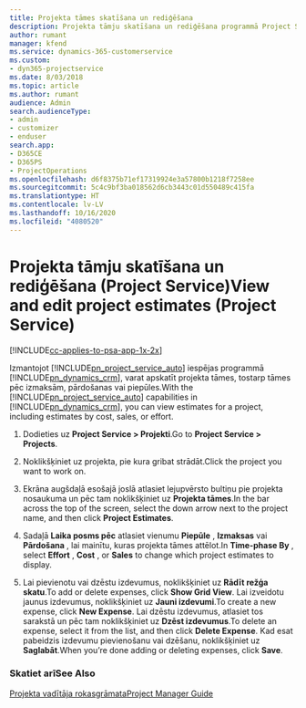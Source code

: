 ```yaml
---
title: Projekta tāmes skatīšana un rediģēšana
description: Projekta tāmju skatīšana un rediģēšana programmā Project Service
author: rumant
manager: kfend
ms.service: dynamics-365-customerservice
ms.custom:
- dyn365-projectservice
ms.date: 8/03/2018
ms.topic: article
ms.author: rumant
audience: Admin
search.audienceType:
- admin
- customizer
- enduser
search.app:
- D365CE
- D365PS
- ProjectOperations
ms.openlocfilehash: d6f8375b71ef17319924e3a57800b1218f7258ee
ms.sourcegitcommit: 5c4c9bf3ba018562d6cb3443c01d550489c415fa
ms.translationtype: HT
ms.contentlocale: lv-LV
ms.lasthandoff: 10/16/2020
ms.locfileid: "4080520"
---
```

# <a name="view-and-edit-project-estimates-project-service"></a><span data-ttu-id="d231d-103">Projekta tāmju skatīšana un rediģēšana (Project Service)</span><span class="sxs-lookup"><span data-stu-id="d231d-103">View and edit project estimates (Project Service)</span></span>

[!INCLUDE[cc-applies-to-psa-app-1x-2x](../includes/cc-applies-to-psa-app-1x-2x.md)]

<span data-ttu-id="d231d-104">Izmantojot [!INCLUDE[pn_project_service_auto](../includes/pn-project-service-auto.md)] iespējas programmā [!INCLUDE[pn_dynamics_crm](../includes/pn-dynamics-crm.md)], varat apskatīt projekta tāmes, tostarp tāmes pēc izmaksām, pārdošanas vai piepūles.</span><span class="sxs-lookup"><span data-stu-id="d231d-104">With the [!INCLUDE[pn_project_service_auto](../includes/pn-project-service-auto.md)] capabilities in [!INCLUDE[pn_dynamics_crm](../includes/pn-dynamics-crm.md)], you can view estimates for a project, including estimates by cost, sales, or effort.</span></span>  
  
1.  <span data-ttu-id="d231d-105">Dodieties uz **Project Service > Projekti**.</span><span class="sxs-lookup"><span data-stu-id="d231d-105">Go to **Project Service > Projects**.</span></span>  
  
2.  <span data-ttu-id="d231d-106">Noklikšķiniet uz projekta, pie kura gribat strādāt.</span><span class="sxs-lookup"><span data-stu-id="d231d-106">Click the project you want to work on.</span></span>  
  
3.  <span data-ttu-id="d231d-107">Ekrāna augšdaļā esošajā joslā atlasiet lejupvērsto bultiņu pie projekta nosaukuma un pēc tam noklikšķiniet uz **Projekta tāmes**.</span><span class="sxs-lookup"><span data-stu-id="d231d-107">In the bar across the top of the screen, select the down arrow next to the project name, and then click **Project Estimates**.</span></span>  
  
4.  <span data-ttu-id="d231d-108">Sadaļā **Laika posms pēc** atlasiet vienumu **Piepūle** , **Izmaksas** vai **Pārdošana** , lai mainītu, kuras projekta tāmes attēlot.</span><span class="sxs-lookup"><span data-stu-id="d231d-108">In **Time-phase By** , select **Effort** , **Cost** , or **Sales** to change which project estimates to display.</span></span>  
  
5.  <span data-ttu-id="d231d-109">Lai pievienotu vai dzēstu izdevumus, noklikšķiniet uz **Rādīt režģa skatu**.</span><span class="sxs-lookup"><span data-stu-id="d231d-109">To add or delete expenses, click **Show Grid View**.</span></span> <span data-ttu-id="d231d-110">Lai izveidotu jaunus izdevumus, noklikšķiniet uz **Jauni izdevumi**.</span><span class="sxs-lookup"><span data-stu-id="d231d-110">To create a new expense, click **New Expense**.</span></span> <span data-ttu-id="d231d-111">Lai dzēstu izdevumus, atlasiet tos sarakstā un pēc tam noklikšķiniet uz **Dzēst izdevumus**.</span><span class="sxs-lookup"><span data-stu-id="d231d-111">To delete an expense, select it from the list, and then click **Delete Expense**.</span></span> <span data-ttu-id="d231d-112">Kad esat pabeidzis izdevumu pievienošanu vai dzēšanu, noklikšķiniet uz **Saglabāt**.</span><span class="sxs-lookup"><span data-stu-id="d231d-112">When you’re done adding or deleting expenses, click **Save**.</span></span>  
  
### <a name="see-also"></a><span data-ttu-id="d231d-113">Skatiet arī</span><span class="sxs-lookup"><span data-stu-id="d231d-113">See Also</span></span>  
 [<span data-ttu-id="d231d-114">Projekta vadītāja rokasgrāmata</span><span class="sxs-lookup"><span data-stu-id="d231d-114">Project Manager Guide</span></span>](../psa/project-manager-guide.md)
